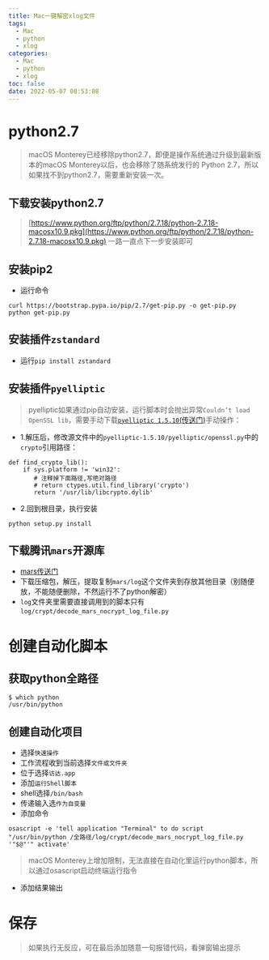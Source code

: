 ```yaml
---
title: Mac一键解密xlog文件
tags:
  - Mac
  - python
  - xlog
categories:
  - Mac
  - python
  - xlog
toc: false
date: 2022-05-07 08:53:08
---
```



# python2.7
> macOS Monterey已经移除python2.7，即便是操作系统通过升级到最新版本的macOS Monterey以后，也会移除了随系统发行的 Python 2.7，所以如果找不到python2.7，需要重新安装一次。

## 下载安装python2.7
>[https://www.python.org/ftp/python/2.7.18/python-2.7.18-macosx10.9.pkg](https://www.python.org/ftp/python/2.7.18/python-2.7.18-macosx10.9.pkg) 一路一直点下一步安装即可

<!-- more -->
## 安装pip2
- 运行命令
```
curl https://bootstrap.pypa.io/pip/2.7/get-pip.py -o get-pip.py
python get-pip.py
```

## 安装插件`zstandard`
- 运行`pip install zstandard`

## 安装插件`pyelliptic`
> pyelliptic如果通过pip自动安装，运行脚本时会抛出异常`Couldn’t load OpenSSL lib`，需要手动下载[`pyelliptic 1.5.10`(传送门)](https://github.com/mfranciszkiewicz/pyelliptic/archive/1.5.10.tar.gz#egg=pyelliptic)手动操作：

- 1.解压后，修改源文件中的`pyelliptic-1.5.10/pyelliptic/openssl.py`中的`crypto`引用路径：
```
def find_crypto_lib():
    if sys.platform != 'win32':
       # 注释掉下面路径,写绝对路径
       # return ctypes.util.find_library('crypto')
       return '/usr/lib/libcrypto.dylib'
```
- 2.回到根目录，执行安装
```
python setup.py install
```

## 下载腾讯`mars`开源库
- [mars传送门](https://github.com/Tencent/mars)
- 下载压缩包，解压，提取复制`mars/log`这个文件夹到存放其他目录（别随便放，不能随便删除，不然运行不了python解密）
- `log`文件夹里需要直接调用到的脚本只有`log/crypt/decode_mars_nocrypt_log_file.py`

# 创建自动化脚本

## 获取python全路径
```
$ which python
/usr/bin/python
```

## 创建自动化项目
- 选择`快速操作`
 - 工作流程收到当前选择`文件或文件夹`
 - 位于选择`访达.app`
- 添加`运行Shell脚本`
 - shell选择`/bin/bash`
 - 传递输入选`作为自变量`
 - 添加命令

```
osascript -e 'tell application "Terminal" to do script "/usr/bin/python /全路径/log/crypt/decode_mars_nocrypt_log_file.py '"$@"'" activate'
```
> macOS Monterey上增加限制，无法直接在自动化里运行python脚本，所以通过osascript启动终端运行指令
 - 添加结果输出

# 保存
> 如果执行无反应，可在最后添加随意一句报错代码，看弹窗输出提示
